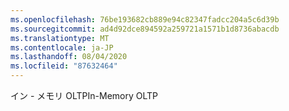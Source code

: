 ```yaml
---
ms.openlocfilehash: 76be193682cb889e94c82347fadcc204a5c6d39b
ms.sourcegitcommit: ad4d92dce894592a259721a1571b1d8736abacdb
ms.translationtype: MT
ms.contentlocale: ja-JP
ms.lasthandoff: 08/04/2020
ms.locfileid: "87632464"
---
```

<span data-ttu-id="7d936-101">イン \- メモリ OLTP</span><span class="sxs-lookup"><span data-stu-id="7d936-101">In\-Memory OLTP</span></span>
